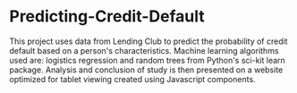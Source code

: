 # Predicting-Credit-Default

This project uses data from Lending Club to predict the probability of credit default based on a person's characteristics. Machine learning algorithms used are: logistics regression and random trees from Python's sci-kit learn package. Analysis and conclusion of study is then presented on a website optimized for tablet viewing created using Javascript components.

